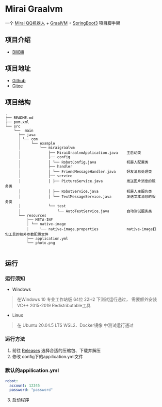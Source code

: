 # Mirai Graalvm
一个 [Mirai QQ机器人](https://github.com/mamoe/mirai) + [GraalVM](https://www.graalvm.org/) + [SpringBoot3](https://spring.io/projects/spring-boot) 项目脚手架

## 项目介绍
- [BiliBili](https://www.bilibili.com/read/cv21372235)

## 项目地址
- [Github](https://github.com/wssy001/mirai-graalvm)
- [Gitee](https://gitee.com/wssy001/mirai-graalvm)

## 项目结构
```
.
├── README.md
├── pom.xml
└── src
    └──  main
      ├── java
      │ └── com
      │     └── example
      │         └── miraigraalvm
      │             ├── MiraiGraalvmApplication.java    主启动类
      │             ├── config
      │             │ └── RobotConfig.java              机器人配置类 
      │             ├── handler
      │             │ └── FriendMessageHandler.java     好友消息处理类
      │             ├── service
      │             │ ├── PictureService.java           发送图片消息的服务类
      │             │ ├── RobotService.java             机器人主服务类
      │             │ └── TextMessageService.java       发送文本消息的服务类
      │             └── test
      │                 └── AutoTestService.java        自动测试服务类
      └── resources
          ├── META-INF
          │ └── native-image
          │     └── native-image.properties             native-image打包工具的额外参数配置文件
          ├── application.yml
          └── photo.png
    
```

## 运行

### 运行须知
- Windows
> 在Windows 10 专业工作站版 64位 22H2 下测试运行通过， 需要额外安装 VC++ 2015-2019 Redistributable工具
- Linux
> 在 Ubuntu 20.04.5 LTS WSL2、Docker镜像 中测试运行通过

### 运行方法
1. 前往 [Releases](https://github.com/wssy001/mirai-graalvm/releases/latest) 选择合适的压缩包、下载并解压
2. 修改 config下的appilication.yml文件

### 默认的appilication.yml
```yml
robot:
  account: 12345
  password: "password"
```
3. 启动程序
